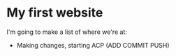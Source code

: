 # My first website

I'm going to make a list of where we're at:

* Making changes, starting ACP (ADD COMMIT PUSH)
